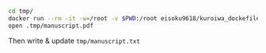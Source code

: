 ``` sh
cd tmp/
docker run --rm -it -w=/root -v $PWD:/root eisoku9618/kuroiwa_dockefiles_for_latexmk /bin/bash -c "latexmk -pvc manuscript.tex"
open .tmp/manuscript.pdf
```
Then write & update `tmp/manuscript.txt`
